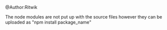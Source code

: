 @Author:Ritwik

The node modules are not put up with the source files however they can be uploaded as "npm install package_name"
 

